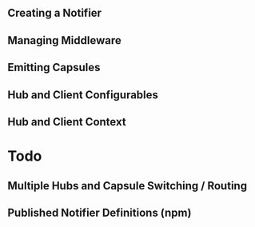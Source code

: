 Creating a Notifier
-------------------


Managing Middleware
-------------------


Emitting Capsules
-----------------



Hub and Client Configurables
----------------------------



Hub and Client Context
----------------------



Todo
====

Multiple Hubs and Capsule Switching / Routing
---------------------------------------------


Published Notifier Definitions (npm)
------------------------------------

